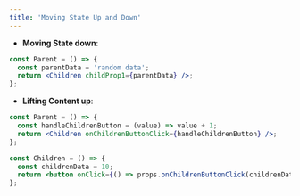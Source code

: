 ```yaml
---
title: 'Moving State Up and Down'
---
```


- **Moving State down**:

```jsx
const Parent = () => {
  const parentData = 'random data';
  return <Children childProp1={parentData} />;
};
```

- **Lifting Content up**:

```jsx
const Parent = () => {
  const handleChildrenButton = (value) => value + 1;
  return <Children onChildrenButtonClick={handleChildrenButton} />;
};
```

```jsx
const Children = () => {
  const childrenData = 10;
  return <button onClick={() => props.onChildrenButtonClick(childrenData)} />;
};
```
